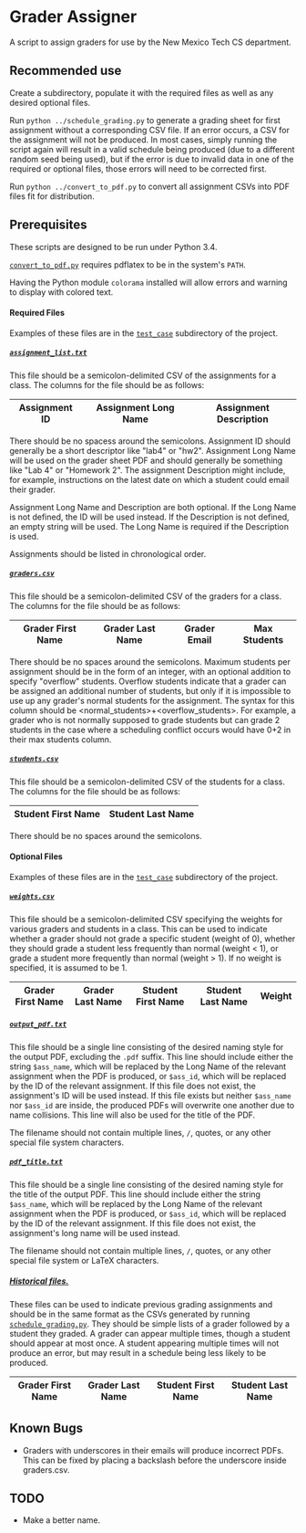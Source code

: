 # Grader Assigner
A script to assign graders for use by the New Mexico Tech CS department.

## Recommended use
Create a subdirectory, populate it with the required files as well as any desired optional
files.

Run `python ../schedule_grading.py` to generate a grading sheet for first assignment without
a corresponding CSV file. If an error occurs, a CSV for the assignment will not be produced.
In most cases, simply running the script again will result in a valid schedule being produced
(due to a different random seed being used), but if the error is due to invalid data in one
of the required or optional files, those errors will need to be corrected first.

Run `python ../convert_to_pdf.py` to convert all assignment CSVs into PDF files fit for
distribution.

## Prerequisites
These scripts are designed to be run under Python 3.4.

[`convert_to_pdf.py`](convert_to_pdf.py) requires pdflatex to be in the system's `PATH`.

Having the Python module `colorama` installed will allow errors and warning to display
with colored text.

#### Required Files
Examples of these files are in the [`test_case`](test_case) subdirectory of the project.

##### [`assignment_list.txt`](test_case/assignment_list.txt)
This file should be a semicolon-delimited CSV of the assignments for a class.
The columns for the file should be as follows:

| Assignment ID | Assignment Long Name | Assignment Description |
|---------------|----------------------|------------------------|

There should be no spacess around the semicolons. Assignment ID should generally
be a short descriptor like "lab4" or "hw2". Assignment Long Name will be used
on the grader sheet PDF and should generally be something like "Lab 4" or
"Homework 2". The assignment Description might include, for example,
instructions on the latest date on which a student could email their grader.

Assignment Long Name and Description are both optional. If the Long Name is
not defined, the ID will be used instead. If the Description is not defined, an
empty string will be used. The Long Name is required if the Description is used.

Assignments should be listed in chronological order.

##### [`graders.csv`](test_case/graders.csv)
This file should be a semicolon-delimited CSV of the graders for a class. The columns for the
file should be as follows:

| Grader First Name | Grader Last Name | Grader Email | Max Students |
|-------------------|------------------|--------------|--------------|

There should be no spaces around the semicolons. Maximum students per assignment
 should be in the form of an integer, with
an optional addition to specify "overflow" students. Overflow students indicate
that a grader can be
assigned an additional number of students, but only if it is impossible to use
up any grader's normal students for the assignment.
The syntax for this column should be <normal_students>+<overflow_students>. For
example, a grader who
is not normally supposed to grade students but can grade 2 students in the case
where a scheduling conflict occurs would have 0+2 in their max students column.

##### [`students.csv`](test_case/students.csv)
This file should be a semicolon-delimited CSV of the students for a class. The columns for the
file should be as follows:

| Student First Name | Student Last Name |
|--------------------|-------------------|

There should be no spaces around the semicolons.

#### Optional Files
Examples of these files are in the [`test_case`](test_case) subdirectory of the project.

##### [`weights.csv`](test_case/weights.csv)
This file should be a semicolon-delimited CSV specifying the weights for various graders
and students in a class. This can be used to indicate whether a grader should not grade
a specific student (weight of 0), whether they should grade a student less frequently
than normal (weight < 1), or grade a student more frequently than normal (weight > 1).
If no weight is specified, it is assumed to be 1.

| Grader First Name | Grader Last Name | Student First Name | Student Last Name | Weight |
|-------------------|------------------|--------------------|-------------------|--------|

##### [`output_pdf.txt`](test_case/output_pdf.txt)
This file should be a single line consisting of the desired naming style for the
output PDF, excluding the `.pdf` suffix. This line should include either the
string
`$ass_name`, which will be replaced by the Long Name of the relevant assignment
when the PDF is produced,
or `$ass_id`, which will be replaced by the ID of the relevant assignment.
If this file does not exist, the assignment's ID will
be used instead. If this file exists but neither `$ass_name` nor `$ass_id`
are inside, the produced
PDFs will overwrite one another due to name collisions. This line will also be
used for the title of the PDF.

The filename should not contain multiple lines, `/`, quotes, or any other
special file system characters.

##### [`pdf_title.txt`](test_case/pdf_title.txt)
This file should be a single line consisting of the desired naming style for the
title of the output PDF. This line should include either the string
`$ass_name`, which will be replaced by the Long Name of the relevant assignment
when the PDF is produced,
or `$ass_id`, which will be replaced by the ID of the relevant assignment. If
this file does not exist, the assignment's long name will be used instead.

The filename should not contain multiple lines, `/`, quotes, or any other
special file system or LaTeX characters.

##### [Historical files.](test_case/lab1.csv)
These files can be used to indicate previous grading assignments and should be in the same
format as the CSVs generated by running [`schedule_grading.py`](schedule_grading.py). They
should be simple lists of a grader followed by a student they graded. A grader can appear
multiple times, though a student should appear at most once. A student appearing multiple
times will not produce an error, but may result in a schedule being less likely to be
produced.

| Grader First Name | Grader Last Name | Student First Name | Student Last Name |
|-------------------|------------------|--------------------|-------------------|

## Known Bugs
* Graders with underscores in their emails will produce incorrect PDFs. This can be fixed by
placing a backslash before the underscore inside graders.csv.

## TODO
* Make a better name.